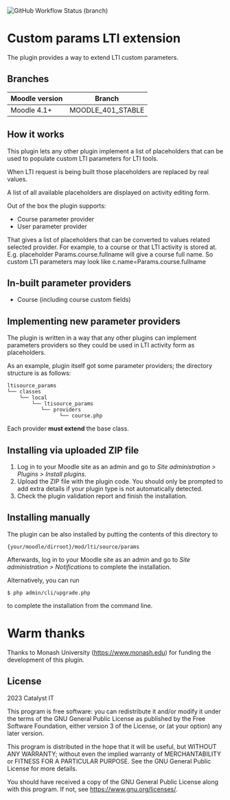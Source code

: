 ![GitHub Workflow Status (branch)](https://img.shields.io/github/actions/workflow/status/catalyst/moodle-ltisource_params/ci.yml?branch=MOODLE_401_STABLE)

# Custom params LTI extension #

The plugin provides a way to extend LTI custom parameters.

## Branches

| Moodle version   | Branch            |
|------------------|-------------------|
| Moodle 4.1+      | MOODLE_401_STABLE |

## How it works ##
This plugin lets any other plugin implement a list of placeholders that can be used to populate custom LTI parameters for LTI tools.

When LTI request is being built those placeholders are replaced by real values.

A list of all available placeholders are displayed on activity editing form. 

Out of the box the plugin supports:
 * Course parameter provider
 * User parameter provider

That gives a list of placeholders that can be converted to values related selected provider. 
For example, to a course or that LTI activity is stored at. E.g. placeholder Params.course.fullname will give a course full name. So custom LTI parameters may look like c.name=Params.course.fullname

## In-built parameter providers ##

* Course (including course custom fields)

## Implementing new parameter providers ##

The plugin is written in a way that any other plugins can implement parameters providers so they could be used in LTI activity form as placeholders. 

As an example, plugin itself got some parameter providers; the directory structure is as follows:

```
ltisource_params
└── classes
    └── local
        └── ltisource_params
           └── providers
                 └── course.php
```
Each provider **must extend** the base class.

## Installing via uploaded ZIP file ##

1. Log in to your Moodle site as an admin and go to _Site administration >
   Plugins > Install plugins_.
2. Upload the ZIP file with the plugin code. You should only be prompted to add
   extra details if your plugin type is not automatically detected.
3. Check the plugin validation report and finish the installation.

## Installing manually ##

The plugin can be also installed by putting the contents of this directory to

    {your/moodle/dirroot}/mod/lti/source/params

Afterwards, log in to your Moodle site as an admin and go to _Site administration >
Notifications_ to complete the installation.

Alternatively, you can run

    $ php admin/cli/upgrade.php

to complete the installation from the command line.

# Warm thanks #

Thanks to Monash University (https://www.monash.edu) for funding the development of this plugin.

## License ##

2023 Catalyst IT

This program is free software: you can redistribute it and/or modify it under
the terms of the GNU General Public License as published by the Free Software
Foundation, either version 3 of the License, or (at your option) any later
version.

This program is distributed in the hope that it will be useful, but WITHOUT ANY
WARRANTY; without even the implied warranty of MERCHANTABILITY or FITNESS FOR A
PARTICULAR PURPOSE.  See the GNU General Public License for more details.

You should have received a copy of the GNU General Public License along with
this program.  If not, see <https://www.gnu.org/licenses/>.
